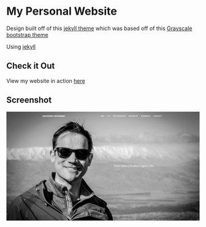 My Personal Website
=========================

Design built off of this [jekyll theme](https://github.com/jeromelachaud/grayscale-theme) which was based off of this [Grayscale bootstrap theme ](http://ironsummitmedia.github.io/startbootstrap-grayscale/)

Using [jekyll](http://jekyllrb.com/)

## Check it Out
View my website in action [here](http://ajleonardi.co)

## Screenshot
![screenshot](https://raw.githubusercontent.com/AJLeonardi/AJLeonardi/master/website-landing-page-cropped.jpg)
